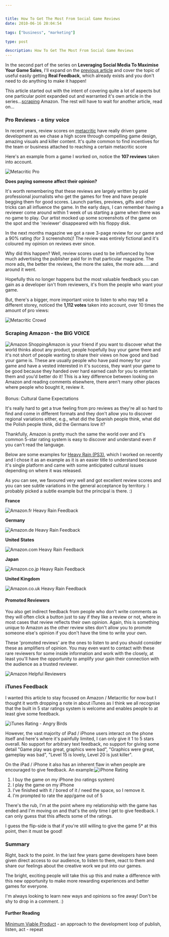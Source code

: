 ```yaml
---


title: How To Get The Most From Social Game Reviews
date: 2010-06-16 20:04:54

tags: ["business", "marketing"]

type: post

description: How To Get The Most From Social Game Reviews
---
```

In the second part of the series on **Leveraging Social Media To
Maximise Your Game Sales**, I'll expand on the [previous
article](/2010/06/leveraging-social-media.html) and cover the topic of
useful easily getting **Real Feedback**, which already exists and you
don't need to do anything to make it happen!

This article started out with the intent of covering quite a lot of
aspects but one particular point expanded out and warranted it's own
article in the
series...[scraping](http://en.wikipedia.org/wiki/Web_scraping) Amazon. The rest will have to wait for another article, read on...

### Pro Reviews - a tiny voice

In recent years, review scores on
[metacritic](http://www.metacritic.com/) have really driven game development as we chase a high score through compelling game design, amazing visuals and killer content. It's quite common to find incentives for the team or business attached to reaching a certain metacritic score

Here's an example from a game I worked on, notice the **107 reviews**
taken into account.

![](/assets/Metacritic-Pro.png "Metacritic Pro")

**Does paying someone affect their opinion?**

It's worth remembering that these reviews are largely written by paid
professional journalists who get the games for free and have people
begging them for good scores. Launch parties, previews, gifts and other
tricks can all influence the game. In the early days, I can remember
having a reviewer come around within 1 week of us starting a game when
there was no game to play. Our artist mocked up some screenshots of the
game on the spot and the 'reviewer' disappeared with his floppy disk.

In the next months magazine we got a rave 3-page review for our game and
a 90% rating (for 3 screenshots)! The review was entirely fictional and
it's coloured my opinion on reviews ever since.

Why did this happen? Well, review scores used to be influenced by how
much advertising the publisher paid for in that particular magazine. The
more ads, the better the reviews, the more the sales, the more
ads......and around it went.

Hopefully this no longer happens but the most valuable feedback you can
gain as a developer isn't from reviewers, it's from the people who want
your game.

But, there's a bigger, more important voice to listen to who may tell a
different storey, noticed the **1,112 votes** taken into account, over
10 times the amount of pro
views:

![](/assets/Metacritic-Crowd.png "Metacritic Crowd")

### Scraping Amazon - the BIG VOICE

![](/assets/AmazonShopping.png "Amazon Shopping")Amazon is your friend if
you want to discover what the world thinks about any product, people
hopefully buy your game there and it's not short of people wanting to
share their views on how good and bad your game is. These are usually
people who have paid money for your game and have a vested interested in
it's success, they want your game to be good because they handed over
hard earned cash for you to entertain them and you'd better do it! This
is a key difference between looking on Amazon and reading comments
elsewhere, there aren't many other places where people who bought it,
review it.

####
Bonus: Cultural Game Expectations

It's really hard to get a true feeling from pro reviews as they're all
so hard to find and come in different formats and they don't allow you
to discover regional variations either, e.g., what did the Spanish
people think, what did the Polish people think, did the Germans love it?

Thankfully, Amazon is pretty much the same the world over and it's
common 5-star rating system is easy to discover and understand even if
you can't read the language.

Below are some examples for [Heavy Rain
(PS3)](http://www.amazon.co.uk/gp/product/B002BWONF8?ie=UTF8&tag=gamedevelcons-21&linkCode=as2&camp=1634&creative=19450&creativeASIN=B002BWONF8), which I worked on recently and I chose it as an example as it is an easier title to understand because it's single platform and came with some anticipated cultural issues depending on where it was released.

As you can see, we favoured very well and got excellent review scores
and you can see subtle variations in the general acceptance by
territory. I probably picked a subtle example but the principal is
there. :)

**France**

![](/assets/Amazon.fr-Heavy-Rain-Feedback.png "Amazon.fr Heavy Rain Feedback")

**Germany**

![](/assets/Amazon.de-Heavy-Rain-Feedback.png "Amazon.de Heavy Rain Feedback")

**United States**

![](/assets/Amazon.com-Heavy-Rain-Feedback1.png "Amazon.com Heavy Rain Feedback")

**Japan**

![](/assets/Amazon.co_.jp-Heavy-Rain-Feedback.png "Amazon.co.jp Heavy Rain Feedback")

**United Kingdom**

![](/assets/Amazon.co_.uk-Heavy-Rain-Feedback1.png "Amazon.co.uk Heavy Rain Feedback")

#### Promoted Reviewers

You also get indirect feedback from people who don't write comments as
they will often click a button just to say if they like a review or not,
where in most cases that review reflects their own opinion. Again, this
is something unique to Amazon as the other review sites don't allow you
to promote someone else's opinion if you don't have the time to write
your own.

These 'promoted reviews' are the ones to listen to and you should
consider these as amplifiers of opinion. You may even want to contact
with these rare reviewers for some inside information and work with the
closely, at least you'll have the opportunity to amplify your gain their
connection with the audience as a trusted reviewer.

![](/assets/Amazon-Helpful-Reviewers.png "Amazon Helpful Reviewers")

### iTunes Feedback

I wanted this article to stay focused on Amazon / Metacritic for now but
I thought it worth dropping a note in about iTunes as I think we all
recognise that the built in 5 star ratings system is welcome and enables
people to at least give some feedback.

![](/assets/iTunes-Rating-Angry-Birds.png "iTunes Rating - Angry Birds")

However, the vast majority of iPad / iPhone users interact on the phone
itself and here's where it's painfully limited, I can only give it 1 to
5 stars overall. No support for arbitrary text feedback, no support for
giving some detail "Game play was great, graphics were bad", "Graphics
were great, gameplay was bad", "Level 15 is lovely, Level 20 is just
killer".

On the iPad / iPhone it also has an inherent flaw in when people are
encouraged to give feedback.
 An example:![](/assets/iPhone-Rating.png "iPhone Rating")
 1. I buy the game on my iPhone (no ratings system)
 2. I play the game on my iPhone
 3. I've finished with it / bored of it / need the space, so I remove
it.
 4. I'm prompted to rate the app/game out of 5

There's the rub, I'm at the point where my relationship with the game
has ended and I'm moving on and that's the only time I get to give
feedback. I can only guess that this affects some of the ratings.

I guess the flip-side is that if you're still willing to give the game
5\* at this point, then it must be good!

### Summary

Right, back to the point. In the last few years game developers have
been given direct access to our audience, to listen to them, react to
them and share our feelings about the creative work we put into our
games.

The bright, exciting people will take this up this and make a difference
with this new opportunity to make more rewarding experiences and better
games for everyone.

I'm always looking to learn new ways and opinions so fire away! Don't be
shy to drop in a comment. :)

#### Further Reading

[Minimum Viable
Product](/2010/06/why-you-should-minimum-viable-product.html) - an
approach to the development loop of publish, listen, act - repeat
